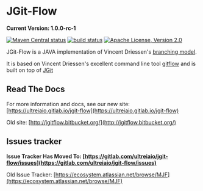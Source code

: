 # JGit-Flow

**Current Version: 1.0.0-rc-1**

[![Maven Central status](https://img.shields.io/maven-central/v/io.ultreia.java4all.jgitflow/jgitflow-parent.svg)](https://search.maven.org/#search%7Cga%7C1%7Cg%3A%22io.ultreia.java4all.jgitflow%22%20AND%20a%3A%22jgitflow-parent%22)
[![build status](https://gitlab.com/ultreiaio/jgit-flow/badges/develop/build.svg)](https://gitlab.com/ultreiaio/jgit-flow/commits/develop)
[![Apache License, Version 2.0](https://img.shields.io/badge/license-apache2-orange.svg)](http://www.apache.org/licenses/LICENSE-2.0.txt)

JGit-Flow is a JAVA implementation of Vincent Driessen's [branching model](http://nvie.com/git-model "original blog post").

It is based on Vincent Driessen's excellent command line tool [gitflow](https://github.com/nvie/gitflow) and is built on top of [JGit](http://eclipse.org/jgit/)

## Read The Docs
For more information and docs, see our new site: [https://ultreiaio.gitlab.io/jgit-flow](https://ultreiaio.gitlab.io/jgit-flow) 

Old site: [http://jgitflow.bitbucket.org/](http://jgitflow.bitbucket.org/)

## Issues tracker


**Issue Tracker Has Moved To: [https://gitlab.com/ultreiaio/jgit-flow/issues](https://gitlab.com/ultreiaio/jgit-flow/issues)**

Old Issue Tracker: [https://ecosystem.atlassian.net/browse/MJF](https://ecosystem.atlassian.net/browse/MJF)

